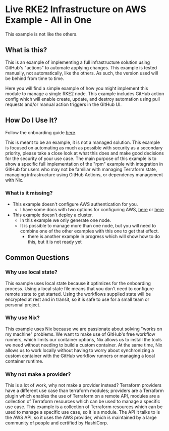 # Live RKE2 Infrastructure on AWS Example - All in One

This example is not like the others.

## What is this?

This is an example of implementing a full infrastructure solution using GitHub's "actions" to automate applying changes.
This example is tested manually, not automatically, like the others. As such, the version used will be behind from time to time.

Here you will find a simple example of how you might implement this module to manage a single RKE2 node.
This example includes GitHub action config which will enable create, update, and destroy automation using pull requests and/or manual action triggers in the GitHub UI.

## How Do I Use It?

Follow the onboarding guide [here](./docs/guides/onboarding.md).

This is meant to be an example, it is not a managed solution.
This example is focused on automating as much as possible with security as a secondary priority, please take a close look at what this does and make good decisions for the security of your use case.
The main purpose of this example is to show a specific full implementation of the "rpm" example with integration in GitHub for users who may not be familiar with managing Terraform state, managing infrastructure using GitHub Actions, or dependency management with Nix.

### What is it missing?

- This example doesn't configure AWS authentication for you.
  - I have some docs with two options for configuring AWS, [here](./docs/guides/configuring_aws.md) or [here](./docs/tutorials/configuring_aws.md)
- This example doesn't deploy a cluster.
  - In this example we only generate one node.
  - It is possible to manage more than one node, but you will need to combine one of the other examples with this one to get that effect.
    - there is another example in progress which will show how to do this, but it is not ready yet

## Common Questions

### Why use local state?

This example uses local state because it optimizes for the onboarding process.
Using a local state file means that you don't need to configure remote state to get started.
Using the workflows supplied state will be encrypted at rest and in transit, so it is safe to use for a small team or personal project.

### Why use Nix?

This example uses Nix because we are passionate about solving "works on my machine" problems.
We want to make use of GitHub's free workflow runners, which limits our container options, Nix allows us to install the tools we need without needing to build a custom container.
At the same time, Nix allows us to work locally without having to worry about synchronizing a custom container with the GitHub workflow runners or managing a local container runtime.

### Why not make a provider?

This is a lot of work, why not make a provider instead?
Terraform providers have a different use case than terraform modules;
  providers are a Terraform plugin which enables the use of Terraform on a remote API,
  modules are a collection of Terraform resources which can be used to manage a specific use case.
This example is a collection of Terraform resources which can be used to manage a specific use case, so it is a module.
The API it talks to is the AWS API, so it uses the AWS provider, which is maintained by a large community of people and certified by HashiCorp.

